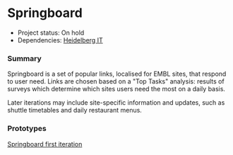 # Springboard

- Project status: On hold
- Dependencies: [Heidelberg IT](heidelberg-it-projects.md)

### Summary

Springboard is a set of popular links, localised for EMBL sites, that respond to user need. Links are chosen based on a "Top Tasks" analysis: results of surveys which determine which sites users need the most on a daily basis.

Later iterations may include site-specific information and updates, such as shuttle timetables and daily restaurant menus.

### Prototypes

[Springboard first iteration](https://dev.beta.embl.org/springboard/)
